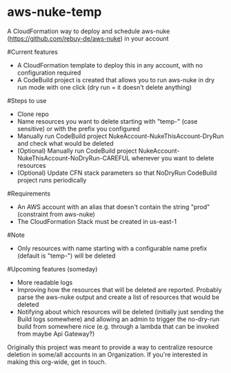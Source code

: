 # aws-nuke-temp
A CloudFormation way to deploy and schedule aws-nuke (https://github.com/rebuy-de/aws-nuke) in your account

#Current features
- A CloudFormation template to deploy this in any account, with no configuration required
- A CodeBuild project is created that allows you to run aws-nuke in dry run mode with one click (dry run = it doesn't delete anything)

#Steps to use
- Clone repo
- Name resources you want to delete starting with "temp-" (case sensitive) or with the prefix you configured
- Manually run CodeBuild project NukeAccount-NukeThisAccount-DryRun and check what would be deleted
- (Optional) Manually run CodeBuild project NukeAccount-NukeThisAccount-NoDryRun-CAREFUL whenever you want to delete resources
- (Optional) Update CFN stack parameters so that NoDryRun CodeBuild project runs periodically

#Requirements
- An AWS account with an alias that doesn't contain the string "prod" (constraint from aws-nuke)
- The CloudFormation Stack must be created in us-east-1

#Note
- Only resources with name starting with a configurable name prefix (default is "temp-") will be deleted

#Upcoming features (someday)
- More readable logs
- Improving how the resources that will be deleted are reported. Probably parse the aws-nuke output and create a list of resources that would be deleted
- Notifying about which resources will be deleted (initially just sending the Build logs somewhere) and allowing an admin to trigger the no-dry-run build from somewhere nice (e.g. through a lambda that can be invoked from maybe Api Gateway?)

Originally this project was meant to provide a way to centralize resource deletion in some/all accounts in an Organization. If you're interested in making this org-wide, get in touch.
